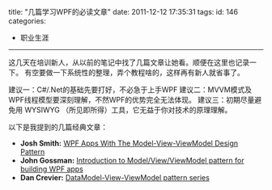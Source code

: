 title: "几篇学习WPF的必读文章"
date: 2011-12-12 17:35:31
tags:
id: 146
categories:
  - 职业生涯
---

这几天在培训新人，从以前的笔记中找了几篇文章让她看。顺便在这里也记录一下。
有空要做一下系统性的整理，弄个教程啥的，这样再有新人就省事了。

建议一：C#/.Net的基础先要打好，不必急于上手WPF
建议二：MVVM模式及WPF线程模型要深刻理解，不然WPF的优势完全无法体现。
建议三：初期尽量避免用 WYSIWYG （所见即所得）工具，它无益于你对技术的原理理解。

以下是我提到的几篇经典文章：

*   **Josh Smith:** [WPF Apps With The Model-View-ViewModel Design Pattern](http://msdn.microsoft.com/en-us/magazine/dd419663.aspx "WPF Apps With The Model-View-ViewModel Design Pattern")
*   **John Gossman:** [Introduction to Model/View/ViewModel pattern for building WPF apps](http://blogs.msdn.com/b/johngossman/archive/2005/10/08/478683.aspx "Introduction to Model/View/ViewModel pattern for building WPF apps")
*   **Dan Crevier:** [DataModel-View-ViewModel pattern series](http://blogs.msdn.com/b/dancre/archive/2006/10/11/datamodel-view-viewmodel-pattern-series.aspx "DataModel-View-ViewModel pattern series")
